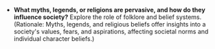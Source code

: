 
- **What myths, legends, or religions are pervasive, and how do they influence society?** Explore the role of folklore and belief systems. (Rationale: Myths, legends, and religious beliefs offer insights into a society's values, fears, and aspirations, affecting societal norms and individual character beliefs.)
